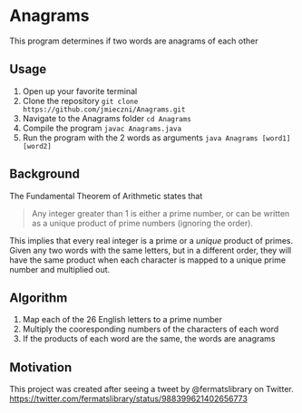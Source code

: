 # Anagrams
This program determines if two words are anagrams of each other

## Usage
1. Open up your favorite terminal
2. Clone the repository `git clone https://github.com/jmieczni/Anagrams.git`
3. Navigate to the Anagrams folder `cd Anagrams`
4. Compile the program `javac Anagrams.java`
5. Run the program with the 2 words as arguments `java Anagrams [word1] [word2]`

## Background
The Fundamental Theorem of Arithmetic states that 
> Any integer greater than 1 is either a prime number, or can be written as a unique product of prime numbers (ignoring the order).

This implies that every real integer is a prime or a *unique* product of primes.
Given any two words with the same letters, but in a different order, they will have the same product when each character is mapped to a unique prime number and multiplied out.

## Algorithm
1. Map each of the 26 English letters to a prime number
2. Multiply the cooresponding numbers of the characters of each word
3. If the products of each word are the same, the words are anagrams

## Motivation
This project was created after seeing a tweet by @fermatslibrary on Twitter. 
https://twitter.com/fermatslibrary/status/988399621402656773
